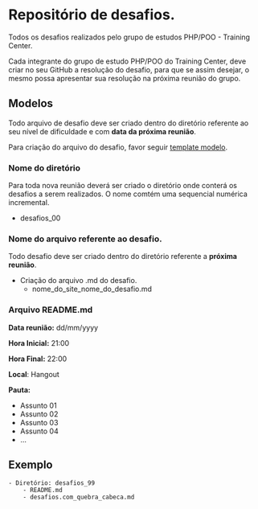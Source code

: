 # Repositório de desafios.

Todos os desafios realizados pelo grupo de estudos PHP/POO - Training Center.

Cada integrante do grupo de estudo PHP/POO do Training Center, deve criar no seu GitHub a resolução do desafio, para que se assim desejar, o mesmo possa apresentar sua resolução na próxima reunião do grupo.

## Modelos

Todo arquivo de desafio deve ser criado dentro do diretório referente ao seu nível de dificuldade e com **data da próxima reunião**.

Para criação do arquivo do desafio, favor seguir <a href="modelo_desafio.md">template modelo</a>.

### Nome do diretório

Para toda nova reunião deverá ser criado o diretório onde conterá os desafios a serem realizados. O nome comtém uma sequencial numérica incremental.

- desafios_00

### Nome do arquivo referente ao desafio.

Todo desafio deve ser criado dentro do diretório referente a **próxima reunião**.

- Criação do arquivo .md do desafio.
	- nome_do_site_nome_do_desafio.md

### Arquivo README.md

**Data reunião:** dd/mm/yyyy

**Hora Inicial:** 21:00

**Hora Final:** 22:00

**Local**: Hangout

**Pauta:**
- Assunto 01
- Assunto 02
- Assunto 03
- Assunto 04
- ...

## Exemplo
	
	- Diretório: desafios_99 
		- README.md
		- desafios.com_quebra_cabeca.md